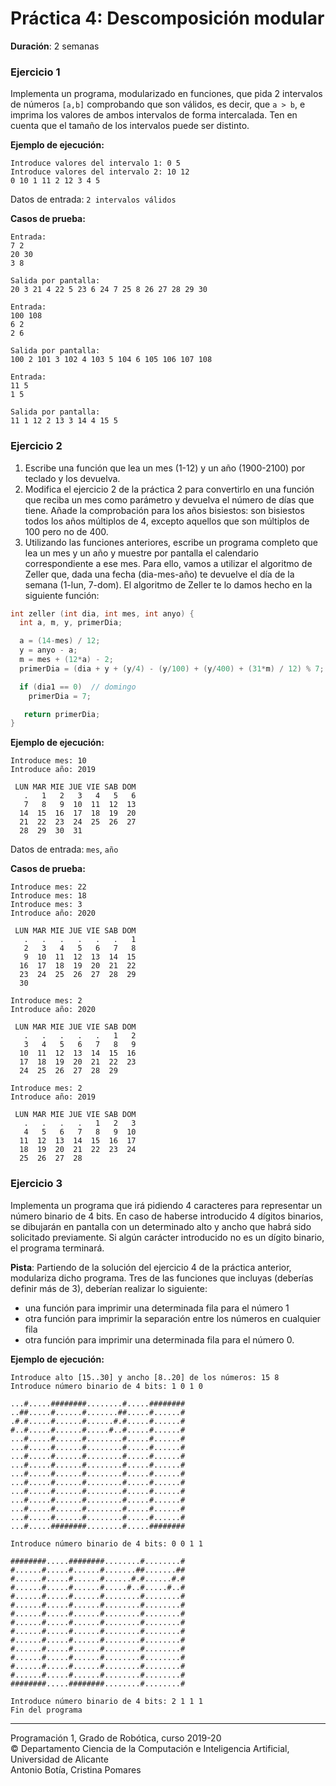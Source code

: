 # Práctica 4: Descomposición modular

**Duración**: 2 semanas

### Ejercicio 1 ###

Implementa un programa, modularizado en funciones, que pida 2 intervalos de números `[a,b]` comprobando que son válidos, es decir, que `a > b`, e imprima los valores de ambos intervalos de forma intercalada. Ten en cuenta que el tamaño de los intervalos puede ser distinto.

**Ejemplo de ejecución:**

~~~text
Introduce valores del intervalo 1: 0 5
Introduce valores del intervalo 2: 10 12
0 10 1 11 2 12 3 4 5 
~~~

Datos de entrada: `2 intervalos válidos` 

**Casos de prueba:**

~~~text
Entrada: 
7 2
20 30
3 8

Salida por pantalla:
20 3 21 4 22 5 23 6 24 7 25 8 26 27 28 29 30
~~~

~~~text
Entrada:
100 108
6 2
2 6

Salida por pantalla:
100 2 101 3 102 4 103 5 104 6 105 106 107 108
~~~

~~~text
Entrada:
11 5
1 5

Salida por pantalla:
11 1 12 2 13 3 14 4 15 5
~~~

### Ejercicio 2 ###

1. Escribe una función que lea un mes (1-12) y un año (1900-2100) por teclado y los devuelva.
2. Modifica el ejercicio 2 de la práctica 2 para convertirlo en una función que reciba un mes como parámetro y devuelva el número de días que tiene. Añade la comprobación para los años bisiestos:  son bisiestos todos los años múltiplos de 4, excepto aquellos que son múltiplos de 100 pero no de 400.
3. Utilizando las funciones anteriores, escribe un programa completo que lea un mes y un año y muestre por pantalla el calendario correspondiente a ese mes. Para ello, vamos a utilizar el algoritmo de Zeller que, dada una fecha (dia-mes-año) te devuelve el día de la semana (1-lun, 7-dom). El algoritmo de Zeller te lo damos hecho en la siguiente función:

~~~c
int zeller (int dia, int mes, int anyo) {
  int a, m, y, primerDia;

  a = (14-mes) / 12;
  y = anyo - a;
  m = mes + (12*a) - 2;
  primerDia = (dia + y + (y/4) - (y/100) + (y/400) + (31*m) / 12) % 7;

  if (dia1 == 0)  // domingo
    primerDia = 7;

   return primerDia;
}
~~~


**Ejemplo de ejecución:**

~~~text
Introduce mes: 10
Introduce año: 2019

 LUN MAR MIE JUE VIE SAB DOM
   .   1   2   3   4   5   6
   7   8   9  10  11  12  13
  14  15  16  17  18  19  20
  21  22  23  24  25  26  27
  28  29  30  31
~~~

Datos de entrada: `mes`, `año` 

**Casos de prueba:**

~~~text
Introduce mes: 22
Introduce mes: 18
Introduce mes: 3
Introduce año: 2020

 LUN MAR MIE JUE VIE SAB DOM
   .   .   .   .   .   .   1
   2   3   4   5   6   7   8
   9  10  11  12  13  14  15
  16  17  18  19  20  21  22
  23  24  25  26  27  28  29
  30
~~~

~~~text
Introduce mes: 2
Introduce año: 2020

 LUN MAR MIE JUE VIE SAB DOM
   .   .   .   .   .   1   2
   3   4   5   6   7   8   9
  10  11  12  13  14  15  16
  17  18  19  20  21  22  23
  24  25  26  27  28  29
~~~

~~~text
Introduce mes: 2
Introduce año: 2019

 LUN MAR MIE JUE VIE SAB DOM
   .   .   .   .   1   2   3
   4   5   6   7   8   9  10
  11  12  13  14  15  16  17
  18  19  20  21  22  23  24
  25  26  27  28
~~~

### Ejercicio 3 ###

Implementa un programa que irá pidiendo 4 caracteres para representar un número binario de 4 bits. En caso de haberse introducido 4 dígitos binarios, se dibujarán en pantalla con un determinado alto y ancho que habrá sido solicitado previamente. Si algún carácter introducido no es un dígito binario, el programa terminará.

**Pista**: Partiendo de la solución del ejercicio 4 de la práctica anterior, modulariza dicho programa. 
Tres de las funciones que incluyas (deberías definir más de 3), deberían realizar lo siguiente: 

- una función para imprimir una determinada fila para el número 1
- otra función para imprimir la separación entre los números en cualquier fila 
- otra función para imprimir una determinada fila para el número 0.


**Ejemplo de ejecución:**

~~~text
Introduce alto [15..30] y ancho [8..20] de los números: 15 8
Introduce número binario de 4 bits: 1 0 1 0

...#.....########........#.....########
..##.....#......#.......##.....#......#
.#.#.....#......#......#.#.....#......#
#..#.....#......#.....#..#.....#......#
...#.....#......#........#.....#......#
...#.....#......#........#.....#......#
...#.....#......#........#.....#......#
...#.....#......#........#.....#......#
...#.....#......#........#.....#......#
...#.....#......#........#.....#......#
...#.....#......#........#.....#......#
...#.....#......#........#.....#......#
...#.....#......#........#.....#......#
...#.....#......#........#.....#......#
...#.....########........#.....########

Introduce número binario de 4 bits: 0 0 1 1

########.....########........#........#
#......#.....#......#.......##.......##
#......#.....#......#......#.#......#.#
#......#.....#......#.....#..#.....#..#
#......#.....#......#........#........#
#......#.....#......#........#........#
#......#.....#......#........#........#
#......#.....#......#........#........#
#......#.....#......#........#........#
#......#.....#......#........#........#
#......#.....#......#........#........#
#......#.....#......#........#........#
#......#.....#......#........#........#
#......#.....#......#........#........#
########.....########........#........#

Introduce número binario de 4 bits: 2 1 1 1
Fin del programa
~~~

----

Programación 1, Grado de Robótica, curso 2019-20  
© Departamento Ciencia de la Computación e Inteligencia Artificial, Universidad de Alicante  
Antonio Botía, Cristina Pomares
